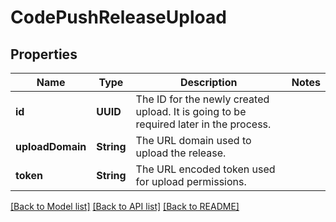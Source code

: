 # CodePushReleaseUpload

## Properties
Name | Type | Description | Notes
------------ | ------------- | ------------- | -------------
**id** | **UUID** | The ID for the newly created upload. It is going to be required later in the process. | 
**uploadDomain** | **String** | The URL domain used to upload the release. | 
**token** | **String** | The URL encoded token used for upload permissions. | 

[[Back to Model list]](../README.md#documentation-for-models) [[Back to API list]](../README.md#documentation-for-api-endpoints) [[Back to README]](../README.md)


